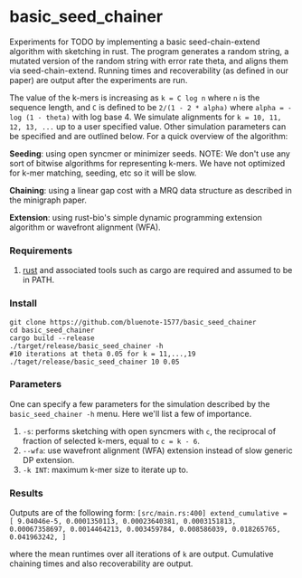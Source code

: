 # basic_seed_chainer

Experiments for TODO by implementing a basic seed-chain-extend algorithm with sketching in rust. The program generates a random string,
a mutated version of the random string with error rate theta, and aligns them via seed-chain-extend. Running times and recoverability (as defined in our paper) are output after the experiments are run. 

The value of the k-mers is increasing as `k = C log n` where `n` is the sequence length, and `C` is defined to be `2/(1 - 2 * alpha)` where `alpha = -log (1 - theta)` with log base 4. We simulate alignments for `k = 10, 11, 12, 13, ...` up to a user specified value. Other simulation parameters can be specified and are outlined below. For a quick overview of the algorithm:

**Seeding**: using open syncmer or minimizer seeds. NOTE: We don't use any sort of bitwise algorithms for representing k-mers. We have not optimized for k-mer matching, seeding, etc so it will be slow.  

**Chaining**: using a linear gap cost with a MRQ data structure as described in the minigraph paper.

**Extension**: using rust-bio's simple dynamic programming extension algorithm or wavefront alignment (WFA). 

### Requirements 

1. [rust](https://www.rust-lang.org/tools/install) and associated tools such as cargo are required and assumed to be in PATH.
### Install
```
git clone https://github.com/bluenote-1577/basic_seed_chainer
cd basic_seed_chainer
cargo build --release
./target/release/basic_seed_chainer -h
#10 iterations at theta 0.05 for k = 11,...,19
./taget/release/basic_seed_chainer 10 0.05 
```

### Parameters

One can specify a few parameters for the simulation described by the `basic_seed_chainer -h` menu. Here we'll list a few of importance.

1. `-s`: performs sketching with open syncmers with `c`, the reciprocal of fraction of selected k-mers, equal to `c = k - 6`. 
2. `--wfa`: use wavefront alignment (WFA) extension instead of slow generic DP extension. 
3. `-k INT`: maximum k-mer size to iterate up to. 

### Results
Outputs are of the following form:
``[src/main.rs:400] extend_cumulative = [
    9.04046e-5,
    0.0001350113,
    0.00023640381,
    0.0003151813,
    0.00067358697,
    0.0014464213,
    0.003459784,
    0.008586039,
    0.018265765,
    0.041963242,
]``

where the mean runtimes over all iterations of `k` are output. Cumulative chaining times and also recoverability are output. 
